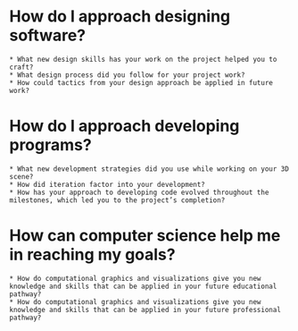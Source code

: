 # How do I approach designing software?
    * What new design skills has your work on the project helped you to craft?
    * What design process did you follow for your project work?
    * How could tactics from your design approach be applied in future work?
# How do I approach developing programs?
    * What new development strategies did you use while working on your 3D scene?
    * How did iteration factor into your development?
    * How has your approach to developing code evolved throughout the milestones, which led you to the project’s completion?
# How can computer science help me in reaching my goals?
    * How do computational graphics and visualizations give you new knowledge and skills that can be applied in your future educational pathway?
    * How do computational graphics and visualizations give you new knowledge and skills that can be applied in your future professional pathway?
